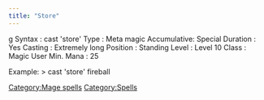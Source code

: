 ```yaml
---
title: "Store"
---
```


<nowiki>g Syntax : cast 'store' Type : Meta magic Accumulative: Special
Duration : Yes Casting : Extremely long Position : Standing Level :
Level 10 Class : Magic User Min. Mana : 25

</pre>

Example: \> cast 'store' fireball

[Category:Mage spells](Category:Mage_spells "wikilink")
[Category:Spells](Category:Spells "wikilink")